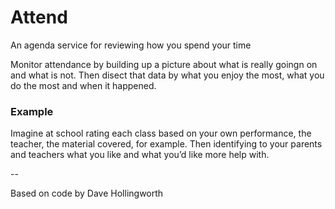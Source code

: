 # Attend
An agenda service for reviewing how you spend your time

Monitor attendance by building up a picture about what is really goingn on and what is not. Then disect that data by what you enjoy the most, what you do the most and when it happened.

### Example

Imagine at school rating each class based on your own performance, the teacher, the material covered, for example. Then identifying to your parents and teachers what you like and what you’d like more help with.

--

Based on code by Dave Hollingworth
